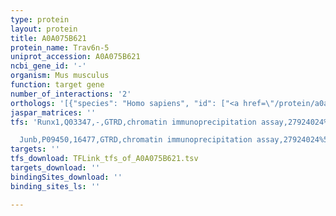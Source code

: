 ```yaml
---
type: protein
layout: protein
title: A0A075B621
protein_name: Trav6n-5
uniprot_accession: A0A075B621
ncbi_gene_id: '-'
organism: Mus musculus
function: target gene
number_of_interactions: '2'
orthologs: '[{"species": "Homo sapiens", "id": ["<a href=\"/protein/a0a075b6t8\">A0A075B6T8</a>"]}, {"species": "Rattus norvegicus", "id": ["E9PU65", "A0A0G2JUZ6"]}, {"species": "Danio rerio", "id": ["A0A0R4IJV4", "E7EYK7", "A0A0R4IMD6"]}]'
jaspar_matrices: ''
tfs: 'Runx1,Q03347,-,GTRD,chromatin immunoprecipitation assay,27924024%5Buid%5D,No

  Junb,P09450,16477,GTRD,chromatin immunoprecipitation assay,27924024%5Buid%5D,No'
targets: ''
tfs_download: TFLink_tfs_of_A0A075B621.tsv
targets_download: ''
bindingSites_download: ''
binding_sites_ls: ''

---
```

